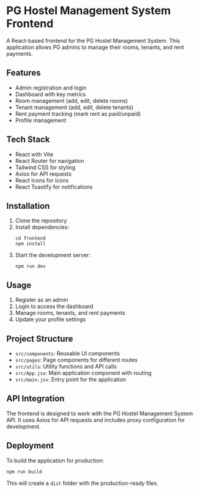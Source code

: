 # PG Hostel Management System Frontend

A React-based frontend for the PG Hostel Management System. This application allows PG admins to manage their rooms, tenants, and rent payments.

## Features

- Admin registration and login
- Dashboard with key metrics
- Room management (add, edit, delete rooms)
- Tenant management (add, edit, delete tenants)
- Rent payment tracking (mark rent as paid/unpaid)
- Profile management

## Tech Stack

- React with Vite
- React Router for navigation
- Tailwind CSS for styling
- Axios for API requests
- React Icons for icons
- React Toastify for notifications

## Installation

1. Clone the repository
2. Install dependencies:
   ```
   cd frontend
   npm install
   ```
3. Start the development server:
   ```
   npm run dev
   ```

## Usage

1. Register as an admin
2. Login to access the dashboard
3. Manage rooms, tenants, and rent payments
4. Update your profile settings

## Project Structure

- `src/components`: Reusable UI components
- `src/pages`: Page components for different routes
- `src/utils`: Utility functions and API calls
- `src/App.jsx`: Main application component with routing
- `src/main.jsx`: Entry point for the application

## API Integration

The frontend is designed to work with the PG Hostel Management System API. It uses Axios for API requests and includes proxy configuration for development.

## Deployment

To build the application for production:

```
npm run build
```

This will create a `dist` folder with the production-ready files.
